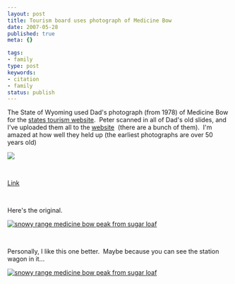 ```yaml
---
layout: post
title: Tourism board uses photograph of Medicine Bow
date: 2007-05-28
published: true
meta: {}

tags:
- family
type: post
keywords:
- citation
- family
status: publish
---
```







The State of Wyoming used Dad's photograph (from 1978) of Medicine Bow for the [states tourism website](http://wyomingtourism.org/).  Peter scanned in all of Dad's old slides, and I've uploaded them all to the [website](http://flickr.com/photos/andreweick/tags/slides/)  (there are a bunch of them).  I'm amazed at how well they held up (the earliest photographs are over 50 years old)



[![](http://media.eick.us/2011/05/516943891_65eab0b772.jpg)](http://wyomingtourism.org/cms/d/snowy_range.php)



 



[Link](http://wyomingtourism.org/cms/d/snowy_range.php)



 



Here's the original.



[![snowy range medicine bow peak from sugar loaf](http://media.eick.us/2011/05/331141205_57b58720d3.jpg)](http://www.flickr.com/photos/andreweick/331141205/ "Photo Sharing")



 



Personally, I like this one better.  Maybe because you can see the station wagon in it...



[![snowy range medicine bow peak from sugar loaf](http://media.eick.us/2011/05/331142874_1cfe341807.jpg)](http://www.flickr.com/photos/andreweick/331142874/ "Photo Sharing")

